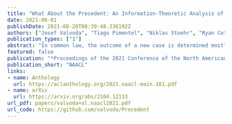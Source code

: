 ```yaml
---
title: "What About the Precedent: An Information-Theoretic Analysis of Common Law"
date: 2021-06-01
publishDate: 2021-08-20T08:39:48.336192Z
authors: ["Josef Valvoda", "Tiago Pimentel", "Niklas Stoehr", "Ryan Cotterell", "Simone Teufel"]
publication_types: ["1"]
abstract: "In common law, the outcome of a new case is determined mostly by precedent cases, rather than by existing statutes. However, how exactly does the precedent influence the outcome of a new case? Answering this question is crucial for guaranteeing fair and consistent judicial decision-making. We are the first to approach this question computationally by comparing two longstanding jurisprudential views; Halsbury's, who believes that the arguments of the precedent are the main determinant of the outcome, and Goodhart's, who believes that what matters most is the precedent's facts. We base our study on the corpus of legal cases from the European Court of Human Rights (ECtHR), which allows us to access not only the case itself, but also cases cited in the judges' arguments (i.e. the precedent cases).  Taking an information-theoretic view, and modelling the question as a case outcome classification task, we find that the precedent's arguments share 0.38 nats of information with the case's outcome, whereas precedent's facts only share 0.18 nats of information (i.e., 58% less); suggesting Halsbury's view may be more accurate in this specific court.  We found however in a qualitative analysis that there are specific statues where Goodhart's view dominates, and present some evidence these are the ones where the legal concept at hand is less straightforward."
featured: false
publication: "*Proceedings of the 2021 Conference of the North American Chapter of the Association for Computational Linguistics: Human Language Technologies*"
publication_short: "NAACL"
links:
- name: Anthology
  url: https://aclanthology.org/2021.naacl-main.181.pdf
- name: arXiv
  url: https://arxiv.org/abs/2104.12133
url_pdf: papers/valvoda+al.naacl2021.pdf
url_code: https://github.com/valvoda/Precedent
---
```


